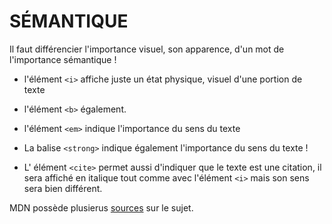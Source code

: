 # SÉMANTIQUE


Il faut différencier l'importance visuel, son apparence, d'un mot de l'importance sémantique !

-   l'élément `<i>` affiche juste un état physique, visuel d'une portion de texte

-   l'élément `<b>` également.

-   l'élément `<em>` indique l'importance du sens du texte

-   La balise `<strong>` indique également l'importance du sens du texte !

-   L' élément `<cite>` permet aussi d'indiquer que le texte est une citation, il sera affiché en italique tout comme avec l'élément `<i>` mais son sens sera bien différent.


MDN possède plusierus [sources](https://developer.mozilla.org/fr/docs/Web/HTML/Element/strong#Compatibilit%C3%A9_des_navigateurs) sur le sujet.
